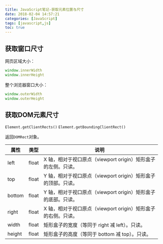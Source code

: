 ```yaml
---
title: JavaScript笔记-获取元素位置与尺寸
date: 2018-02-04 14:57:21
categories: [JavaScript]
tags: [javascript,js]
toc: true
---
```


## 获取窗口尺寸

网页区域大小：

```js
window.innerWidth
window.innerHeight
```

整个浏览器窗口大小：

```js
window.outerWidth
window.outerHeight
```

## 获取DOM元素尺寸

`Element.getClientRects()`
`Element.getBoundingClientRect()`

返回`DOMRect`对象。


| 属性   | 类型  | 说明                                                          |
| ------ | ----- | ------------------------------------------------------------- |
| left   | float | X 轴，相对于视口原点（viewport origin）矩形盒子的左侧。只读。 |
| top    | float | Y 轴，相对于视口原点（viewport origin）矩形盒子的顶部。只读。 |
| bottom | float | Y 轴，相对于视口原点（viewport origin）矩形盒子的底部。只读。 |
| right  | float | X 轴，相对于视口原点（viewport origin）矩形盒子的右侧。只读。 |
| width  | float | 矩形盒子的宽度（等同于 right 减 left）。只读。                |
| height | float | 矩形盒子的高度（等同于 bottom 减 top）。只读。                |
